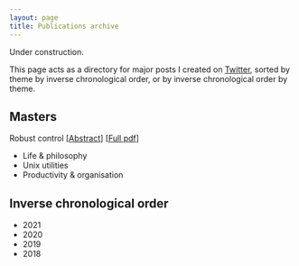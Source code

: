 ```yaml
---
layout: page
title: Publications archive
---
```



<p class="warning">Under construction.</p>

This page acts as a directory for major posts I created on [Twitter](https://twitter.com/alfcnz), sorted by theme by inverse chronological order, or by inverse chronological order by theme.


## Masters

Robust control [[Abstract](https://twitter.com/alfcnz)] [[Full pdf](https://twitter.com/alfcnz)]
- Life & philosophy
- Unix utilities
- Productivity & organisation


## Inverse chronological order

- 2021
- 2020
- 2019
- 2018
